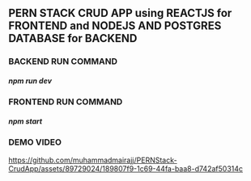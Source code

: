 ## PERN STACK CRUD APP using REACTJS for FRONTEND and NODEJS AND POSTGRES DATABASE for BACKEND

### BACKEND RUN COMMAND
##### npm run dev

### FRONTEND RUN COMMAND
##### npm start

### DEMO VIDEO
https://github.com/muhammadmairajj/PERNStack-CrudApp/assets/89729024/189807f9-1c69-44fa-baa8-d742af50314c
